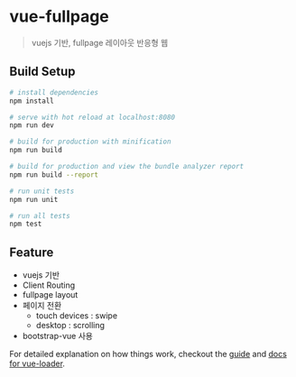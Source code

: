 # vue-fullpage

> vuejs 기반, fullpage 레이아웃 반응형 웹

## Build Setup

``` bash
# install dependencies
npm install

# serve with hot reload at localhost:8080
npm run dev

# build for production with minification
npm run build

# build for production and view the bundle analyzer report
npm run build --report

# run unit tests
npm run unit

# run all tests
npm test
```

## Feature
* vuejs 기반
* Client Routing
* fullpage layout
* 페이지 전환 
  * touch devices : swipe
  * desktop : scrolling
* bootstrap-vue 사용 

For detailed explanation on how things work, checkout the [guide](http://vuejs-templates.github.io/webpack/) and [docs for vue-loader](http://vuejs.github.io/vue-loader).
